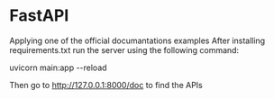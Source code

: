# FastAPI
Applying one of the official documantations examples 
After installing requirements.txt run the server using the following command: 


uvicorn main:app --reload 


Then go to http://127.0.0.1:8000/doc to find the APIs
